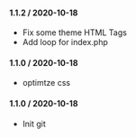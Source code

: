 #### 1.1.2 / 2020-10-18
* Fix some theme HTML Tags
* Add loop for index.php

#### 1.1.0 / 2020-10-18
* optimtze css

#### 1.1.0 / 2020-10-18
* Init git

